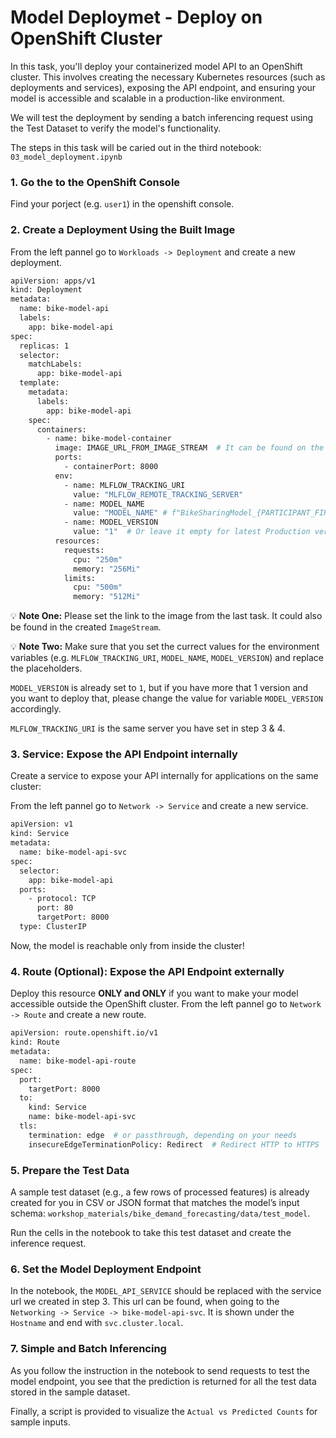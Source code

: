 # Model Deploymet - Deploy on OpenShift Cluster
In this task, you'll deploy your containerized model API to an OpenShift cluster. This involves creating the necessary Kubernetes resources (such as deployments and services), exposing the API endpoint, and ensuring your model is accessible and scalable in a production-like environment.

We will test the deployment by sending a batch inferencing request using the Test Dataset to verify the model's functionality.

The steps in this task will be caried out in the third notebook: `03_model_deployment.ipynb`

### 1. Go the to the OpenShift Console
Find your porject (e.g. `user1`) in the openshift console.

### 2. Create a Deployment Using the Built Image
From the left pannel go to `Workloads -> Deployment` and create a new deployment. 

```bash
apiVersion: apps/v1
kind: Deployment
metadata:
  name: bike-model-api
  labels:
    app: bike-model-api
spec:
  replicas: 1
  selector:
    matchLabels:
      app: bike-model-api
  template:
    metadata:
      labels:
        app: bike-model-api
    spec:
      containers:
        - name: bike-model-container
          image: IMAGE_URL_FROM_IMAGE_STREAM  # It can be found on the imagestream page in OpenShift
          ports:
            - containerPort: 8000
          env:
            - name: MLFLOW_TRACKING_URI
              value: "MLFLOW_REMOTE_TRACKING_SERVER"
            - name: MODEL_NAME
              value: "MODEL_NAME" # f"BikeSharingModel_{PARTICIPANT_FIRSTNAME}"
            - name: MODEL_VERSION
              value: "1"  # Or leave it empty for latest Production version
          resources:
            requests:
              cpu: "250m"
              memory: "256Mi"
            limits:
              cpu: "500m"
              memory: "512Mi"
```

💡 **Note One:** Please set the link to the image from the last task. It could also be found in the created ``ImageStream``.

💡 **Note Two:** Make sure that you set the currect values for the environment variables (e.g. `MLFLOW_TRACKING_URI`, `MODEL_NAME`, `MODEL_VERSION`) and replace the placeholders.

``MODEL_VERSION`` is already set to ``1``, but if you have more that 1 version and you want to deploy that, please change the value for variable ``MODEL_VERSION`` accordingly.

`MLFLOW_TRACKING_URI` is the same server you have set in step 3 & 4.

### 3. Service: Expose the API Endpoint internally 
Create a service to expose your API internally for applications on the same cluster:

From the left pannel go to `Network -> Service` and create a new service. 
```bash
apiVersion: v1
kind: Service
metadata:
  name: bike-model-api-svc
spec:
  selector:
    app: bike-model-api
  ports:
    - protocol: TCP
      port: 80
      targetPort: 8000
  type: ClusterIP
```

Now, the model is reachable only from inside the cluster!

### 4. Route (Optional): Expose the API Endpoint externally
Deploy this resource **ONLY and ONLY** if you want to make your model accessible outside the OpenShift cluster.
From the left pannel go to `Network -> Route` and create a new route.
```bash
apiVersion: route.openshift.io/v1
kind: Route
metadata:
  name: bike-model-api-route
spec:
  port:
    targetPort: 8000 
  to:
    kind: Service
    name: bike-model-api-svc
  tls:
    termination: edge  # or passthrough, depending on your needs
    insecureEdgeTerminationPolicy: Redirect  # Redirect HTTP to HTTPS
```

### 5. Prepare the Test Data
A sample test dataset (e.g., a few rows of processed features) is already created for you in CSV or JSON format that matches the model’s input schema: ``workshop_materials/bike_demand_forecasting/data/test_model``.

Run the cells in the notebook to take this test dataset and create the inference request.

### 6. Set the Model Deployment Endpoint
In the notebook, the ``MODEL_API_SERVICE`` should be replaced with the service url we created in step 3. This url can be found, when going to the ``Networking -> Service -> bike-model-api-svc``. It is shown under the ``Hostname`` and end with ``svc.cluster.local``.

### 7. Simple and Batch Inferencing
As you follow the instruction in the notebook to send requests to test the model endpoint, you see that the prediction is returned for all the test data stored in the sample dataset.

Finally, a script is provided to visualize the ``Actual vs Predicted Counts`` for sample inputs.
